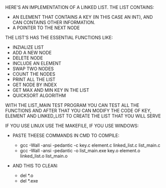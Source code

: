 HERE'S AN IMPLEMENTATION OF A LINKED LIST. 
THE LIST CONTAINS: 
 - AN ELEMENT THAT CONTAINS A KEY (IN THIS CASE AN INT), AND CAN CONTAINS OTHER INFORMATION.
 - A POINTER TO THE NEXT NODE 

THE LIST'S HAS THE ESSENTIAL FUNCTIONS LIKE:
 - INZIALIZE LIST
 - ADD A NEW NODE
 - DELETE NODE
 - INCLUDE AN ELEMENT
 - SWAP TWO NODES
 - COUNT THE NODES
 - PRINT ALL THE LIST
 - GET NODE BY INDEX
 - GET MAX AND MIN KEY IN THE LIST
 - QUICKSORT ALGORITHM

WITH THE LIST_MAIN TEST PROGRAM YOU CAN TEST ALL THE FUNCTIONS AND AFTER THAT YOU CAN MODIFY THE CODE OF KEY, ELEMENT AND LINKED_LIST TO CREATE THE LIST THAT YOU WILL SERVE

IF YOU USE LINUX USE THE MAKEFILE, IF YOU USE WINDOWS:
 - PASTE THEESE COMMANDS IN CMD TO COMPILE:
    - gcc -Wall -ansi -pedantic -c key.c element.c linked_list.c list_main.c
    - gcc -Wall -ansi -pedantic -o list_main.exe key.o element.o linked_list.o list_main.o

- AND THIS TO CLEAN:
    - del *.o 
    - del *.exe